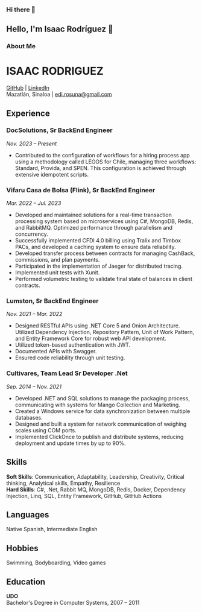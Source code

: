 ### Hi there 👋

## Hello, I'm Isaac Rodríguez 👋

### About Me

# ISAAC RODRIGUEZ
[GitHub](https://github.com/Edi1012) | [LinkedIn](http://www.linkedin.com/in/isaac-rodriguez-48787990)  
Mazatlán, Sinaloa | edi.rosuna@gmail.com

## Experience

### DocSolutions, Sr BackEnd Engineer
*Nov. 2023 – Present*  
- Contributed to the configuration of workflows for a hiring process app using a methodology called LEGOS for Chile, managing three workflows: Standard, Provida, and SPEN. This configuration is achieved through extensive idempotent scripts.

### Vifaru Casa de Bolsa (Flink), Sr BackEnd Engineer
*Mar. 2022 – Jul. 2023*  
- Developed and maintained solutions for a real-time transaction processing system based on microservices using C#, MongoDB, Redis, and RabbitMQ. Optimized performance through parallelism and concurrency.
- Successfully implemented CFDI 4.0 billing using Tralix and Timbox PACs, and developed a caching system to ensure data reliability.
- Developed transfer process between contracts for managing CashBack, commissions, and plan payments.
- Participated in the implementation of Jaeger for distributed tracing.
- Implemented unit tests with Xunit.
- Performed volumetric testing to validate final state of balances in client contracts.

### Lumston, Sr BackEnd Engineer
*Nov. 2021 – Mar. 2022*  
- Designed RESTful APIs using .NET Core 5 and Onion Architecture. Utilized Dependency Injection, Repository Pattern, Unit of Work Pattern, and Entity Framework Core for robust web API development.
- Utilized token-based authentication with JWT.
- Documented APIs with Swagger.
- Ensured code reliability through unit testing.

### Cultivares, Team Lead Sr Developer .Net
*Sep. 2014 – Nov. 2021*  
- Developed .NET and SQL solutions to manage the packaging process, communicating with systems for Mango Collection and Marketing.
- Created a Windows service for data synchronization between multiple databases.
- Designed and built a system for network communication of weighing scales using COM ports.
- Implemented ClickOnce to publish and distribute systems, reducing deployment and update times by up to 90%.

## Skills
**Soft Skills**: Communication, Adaptability, Leadership, Creativity, Critical thinking, Analytical skills, Empathy, Resilience  
**Hard Skills**: C#, .Net, Rabbit MQ, MongoDB, Redis, Docker, Dependency Injection, Linq, SQL, Entity Framework, GitHub, GitHub Actions

## Languages
Native Spanish, Intermediate English

## Hobbies
Swimming, Bodyboarding, Video games

## Education
**UDO**  
Bachelor's Degree in Computer Systems, 2007 – 2011


<!--
**Edi1012/Edi1012** is a ✨ _special_ ✨ repository because its `README.md` (this file) appears on your GitHub profile.

Here are some ideas to get you started:

- 🔭 I’m currently working on ...
- 🌱 I’m currently learning ...
- 👯 I’m looking to collaborate on ...
- 🤔 I’m looking for help with ...
- 💬 Ask me about ...
- 📫 How to reach me: ...
- 😄 Pronouns: ...
- ⚡ Fun fact: ...
-->
